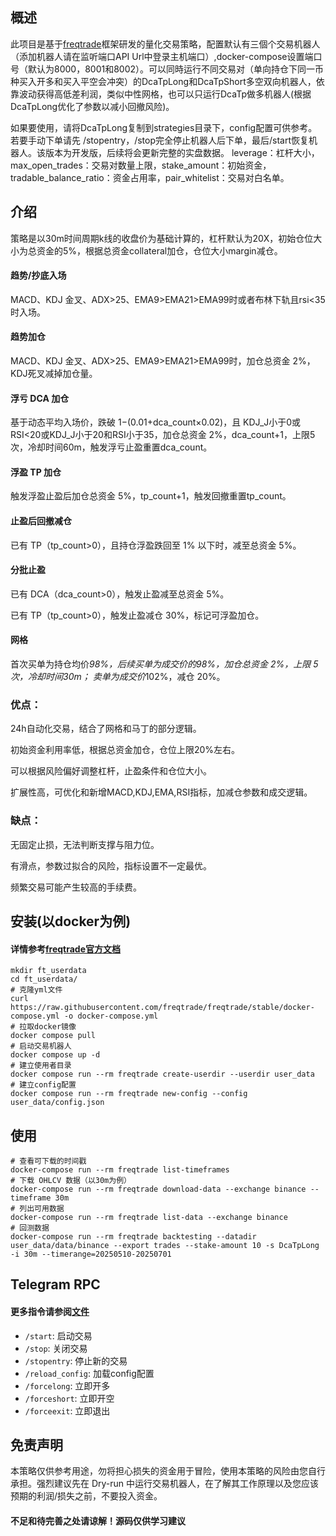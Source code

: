 ## 概述

此项目是基于[freqtrade](https://www.freqtrade.io/en/stable/)框架研发的量化交易策略，配置默认有三個个交易机器人（添加机器人请在监听端口API Url中登录主机端口）,docker-compose设置端口号（默认为8000，8001和8002）。可以同時运行不同交易对（单向持仓下同一币种买入开多和买入平空会冲突）的DcaTpLong和DcaTpShort多空双向机器人，依靠波动获得高低差利润，类似中性网格，也可以只运行DcaTp做多机器人(根据DcaTpLong优化了参数以减小回撤风险)。


如果要使用，请将DcaTpLong复制到strategies目录下，config配置可供参考。若要手动下单请先 /stopentry，/stop完全停止机器人后下单，最后/start恢复机器人。该版本为开发版，后续将会更新完整的实盘数据。 leverage：杠杆大小，max_open_trades：交易对数量上限，stake_amount：初始资金，tradable_balance_ratio：资金占用率，pair_whitelist：交易对白名单。


## 介绍

策略是以30m时间周期k线的收盘价为基础计算的，杠杆默认为20X，初始仓位大小为总资金的5%，根据总资金collateral加仓，仓位大小margin减仓。

#### 趋势/抄底入场

MACD、KDJ 金叉、ADX>25、EMA9>EMA21>EMA99时或者布林下轨且rsi<35时入场。

#### 趋势加仓

MACD、KDJ 金叉、ADX>25、EMA9>EMA21>EMA99时，加仓总资金 2%，KDJ死叉减掉加仓量。

#### 浮亏 DCA 加仓

基于动态平均入场价，跌破 1−(0.01+dca_count×0.02)，且 KDJ_J小于0或RSI<20或KDJ_J小于20和RSI小于35，加仓总资金 2%，dca_count+1，上限5次，冷却时间60m，触发浮亏止盈重置dca_count。

#### 浮盈 TP 加仓

触发浮盈止盈后加仓总资金 5%，tp_count+1，触发回撤重置tp_count。

#### 止盈后回撤减仓

已有 TP（tp_count>0），且持仓浮盈跌回至 1% 以下时，减至总资金 5%。

#### 分批止盈

已有 DCA（dca_count>0），触发止盈减至总资金 5%。

已有 TP（tp_count>0），触发止盈减仓 30%，标记可浮盈加仓。

#### 网格
首次买单为持仓均价*98%，后续买单为成交价的98%，加仓总资金 2%，上限 5次，冷却时间30m；
卖单为成交价*102%，减仓 20%。


### 优点：

24h自动化交易，结合了网格和马丁的部分逻辑。

初始资金利用率低，根据总资金加仓，仓位上限20%左右。

可以根据风险偏好调整杠杆，止盈条件和仓位大小。

扩展性高，可优化和新增MACD,KDJ,EMA,RSI指标，加减仓参数和成交逻辑。

### 缺点：

无固定止损，无法判断支撑与阻力位。

有滑点，参数过拟合的风险，指标设置不一定最优。

频繁交易可能产生较高的手续费。


## 安装(以docker为例)

#### 详情参考[freqtrade官方文档](https://www.freqtrade.io/en/stable/docker_quickstart/)

```
mkdir ft_userdata
cd ft_userdata/
# 克隆yml文件
curl https://raw.githubusercontent.com/freqtrade/freqtrade/stable/docker-compose.yml -o docker-compose.yml
# 拉取docker镜像
docker compose pull
# 启动交易机器人
docker compose up -d
# 建立使用者目录
docker compose run --rm freqtrade create-userdir --userdir user_data
# 建立config配置
docker compose run --rm freqtrade new-config --config user_data/config.json
```

## 使用
```
# 查看可下载的时间戳
docker-compose run --rm freqtrade list-timeframes
# 下载 OHLCV 数据（以30m为例）
docker-compose run --rm freqtrade download-data --exchange binance --timeframe 30m
# 列出可用数据
docker-compose run --rm freqtrade list-data --exchange binance
# 回测数据
docker-compose run --rm freqtrade backtesting --datadir user_data/data/binance --export trades --stake-amount 10 -s DcaTpLong -i 30m --timerange=20250510-20250701
```


## Telegram RPC 

#### 更多指令请参阅[文件](https://www.freqtrade.io/en/latest/telegram-usage/)

- `/start`: 启动交易
- `/stop`: 关闭交易
- `/stopentry`: 停止新的交易
- `/reload_config`: 加载config配置
- `/forcelong`: 立即开多
- `/forceshort`: 立即开空
- `/forceexit`: 立即退出


## 免责声明

本策略仅供参考用途，勿将担心损失的资金用于冒险，使用本策略的风险由您自行承担。强烈建议先在 Dry-run 中运行交易机器人，在了解其工作原理以及您应该预期的利润/损失之前，不要投入资金。

#### 不足和待完善之处请谅解！源码仅供学习建议

